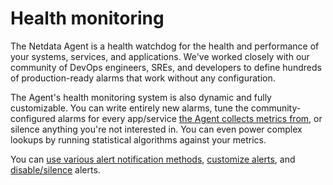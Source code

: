 <!--
title: "Health monitoring"
custom_edit_url: https://github.com/netdata/netdata/edit/master/health/README.md
sidebar_label: "Health monitoring"
learn_status: "Published"
learn_topic_type: "Concepts"
learn_rel_path: "Concepts"
-->

# Health monitoring

The Netdata Agent is a health watchdog for the health and performance of your systems, services, and applications. We've
worked closely with our community of DevOps engineers, SREs, and developers to define hundreds of production-ready
alarms that work without any configuration.

The Agent's health monitoring system is also dynamic and fully customizable. You can write entirely new alarms, tune the
community-configured alarms for every app/service [the Agent collects metrics from](https://github.com/netdata/netdata/blob/master/collectors/COLLECTORS.md), or
silence anything you're not interested in. You can even power complex lookups by running statistical algorithms against
your metrics.

You can [use various alert notification methods](https://github.com/netdata/netdata/edit/master/docs/monitor/enable-notifications.md), 
[customize alerts](https://github.com/netdata/netdata/blob/master/health/REFERENCE.md), and 
[disable/silence](https://github.com/netdata/netdata/blob/master/health/REFERENCE.md#disable-or-silence-alerts) alerts.
